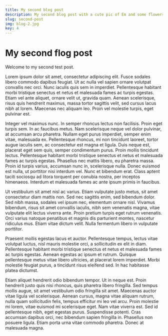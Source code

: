 ```yaml
---
title: My second blog post
description: My second blog post with a cute pic of Em and some flowers
slug: second-post
img: blog-2.jpg
key: 4
---
```


# My second flog post

Welcome to my second test post.

Lorem ipsum dolor sit amet, consectetur adipiscing elit. Fusce sodales libero commodo dapibus feugiat. Ut ac nulla vel sapien ornare volutpat convallis nec orci. Nunc iaculis quis sem in imperdiet. Pellentesque habitant morbi tristique senectus et netus et malesuada fames ac turpis egestas. Etiam vel ante aliquet, ornare velit ut, gravida quam. Aenean scelerisque, risus quis hendrerit maximus, massa tortor sagittis velit, sed cursus lacus nibh at lorem. Maecenas nec aliquam leo. Proin vel molestie turpis, eget pulvinar est.

Integer vel maximus nunc. In semper rhoncus lectus non facilisis. Proin eget turpis sem. In ac faucibus metus. Nam scelerisque neque vel dolor pulvinar, at accumsan arcu pharetra. Nullam eget purus imperdiet, semper enim vitae, malesuada ex. Pellentesque rhoncus, mi non tincidunt laoreet, tortor augue iaculis sem, ac consectetur est magna et ligula. Duis neque est, placerat eget sem quis, semper condimentum purus. Proin mollis tincidunt lectus. Pellentesque habitant morbi tristique senectus et netus et malesuada fames ac turpis egestas. Phasellus nec mattis libero, eu pharetra massa. Proin id turpis varius, accumsan nunc in, scelerisque nulla. Donec euismod est nulla, ut porttitor nisi interdum vel. Nunc et bibendum erat. Class aptent taciti sociosqu ad litora torquent per conubia nostra, per inceptos himenaeos. Interdum et malesuada fames ac ante ipsum primis in faucibus.

Ut vestibulum sit amet nisl ac varius. Etiam vulputate justo metus, sit amet consectetur diam mattis non. Sed nec sagittis enim, sed bibendum dolor. Sed nibh massa, sodales vel ipsum nec, elementum ornare nisl. Vivamus bibendum, risus sit amet convallis iaculis, nibh sem venenatis magna, vitae vulputate elit lectus viverra ante. Proin pretium turpis eget rutrum venenatis. Orci varius natoque penatibus et magnis dis parturient montes, nascetur ridiculus mus. Etiam vitae dictum velit. Nulla fermentum libero in vulputate porttitor.

Praesent mollis egestas lacus et auctor. Pellentesque tempus, lectus vitae volutpat luctus, nisl mauris molestie orci, a sollicitudin ex elit in diam. Pellentesque habitant morbi tristique senectus et netus et malesuada fames ac turpis egestas. Aenean egestas ac ipsum et rutrum. Quisque pellentesque metus vitae libero ultricies, at placerat lorem imperdiet. Morbi molestie feugiat purus, a tincidunt risus eleifend sed. In hac habitasse platea dictumst.

Etiam aliquet hendrerit odio bibendum tempor. Ut in neque est. Proin hendrerit justo quis nisi rhoncus, quis pharetra libero fringilla. Sed tempus mollis augue, sit amet vestibulum odio fringilla sit amet. Maecenas auctor vitae ligula vel scelerisque. Aenean cursus, magna vitae aliquam rutrum, nulla quam sollicitudin felis, tempus efficitur mi leo vel arcu. Proin molestie mi lorem, vitae euismod mi scelerisque eget. Nam vitae viverra est. Sed id pellentesque nibh, eget egestas purus. Suspendisse potenti. Cras accumsan dapibus orci, nec bibendum sapien fringilla in. Phasellus non posuere ligula. Etiam porta urna vitae commodo pharetra. Donec at malesuada magna.